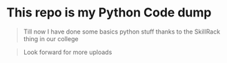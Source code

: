 # This repo is my Python Code dump

> Till now I have done some basics python stuff thanks to the SkillRack thing in our college

> Look forward for more uploads
